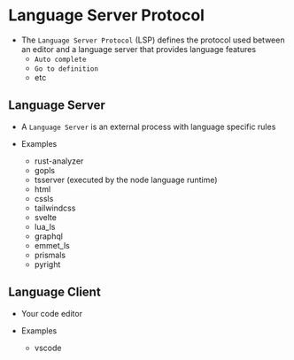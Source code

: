 # Language Server Protocol

- The `Language Server Protocol` (LSP) defines the protocol used between an editor and a language server that provides language features
  - `Auto complete`
  - `Go to definition`
  - etc

## Language Server

- A `Language Server` is an external process with language specific rules

- Examples
  - rust-analyzer
  - gopls
  - tsserver (executed by the node language runtime)
  - html
  - cssls
  - tailwindcss
  - svelte
  - lua_ls
  - graphql
  - emmet_ls
  - prismals
  - pyright

## Language Client

- Your code editor

- Examples
  - vscode
